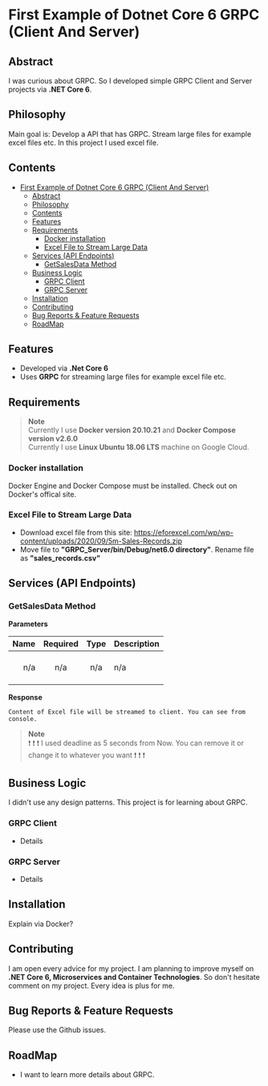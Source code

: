 # First Example of Dotnet Core 6 GRPC (Client And Server)

## Abstract

I was curious about GRPC. So I developed simple GRPC Client and Server projects via **.NET Core 6**.

## Philosophy

Main goal is: Develop a API that has GRPC. Stream large files for example excel files etc. In this project I used excel file.

## Contents

- [First Example of Dotnet Core 6 GRPC (Client And Server)](#first-example-of-dotnet-core-6-grpc-client-and-server)
  - [Abstract](#abstract)
  - [Philosophy](#philosophy)
  - [Contents](#contents)
  - [Features](#features)
  - [Requirements](#requirements)
    - [Docker installation](#docker-installation)
    - [Excel File to Stream Large Data](#excel-file-to-stream-large-data)
  - [Services (API Endpoints)](#services-api-endpoints)
    - [GetSalesData Method](#getsalesdata-method)
  - [Business Logic](#business-logic)
    - [GRPC Client](#grpc-client)
    - [GRPC Server](#grpc-server)
  - [Installation](#installation)
  - [Contributing](#contributing)
  - [Bug Reports \& Feature Requests](#bug-reports--feature-requests)
  - [RoadMap](#roadmap)

## Features

- Developed via **.Net Core 6**
- Uses **GRPC** for streaming large files for example excel file etc.

## Requirements

> **Note** <br />
> Currently I use **Docker version 20.10.21** and **Docker Compose version v2.6.0** <br />
> Currently I use **Linux Ubuntu 18.06 LTS** machine on Google Cloud. <br />

### Docker installation

Docker Engine and Docker Compose must be installed. Check out on Docker's offical site.

### Excel File to Stream Large Data

- Download excel file from this site: <https://eforexcel.com/wp/wp-content/uploads/2020/09/5m-Sales-Records.zip>
- Move file to **"GRPC_Server/bin/Debug/net6.0 directory"**. Rename file as **"sales_records.csv"**

## Services (API Endpoints)

### GetSalesData Method

**Parameters**

|          Name | Required |  Type   | Description                                                                                                                                                           |
| -------------:|:--------:|:-------:| --------------------------------------------------------------------------------------------------------------------------------------------------------------------- |
|     n/a | n/a | n/a | <br/> n/a <br/><br/>                                                                     |

**Response**

```
Content of Excel file will be streamed to client. You can see from console.
```

> **Note** <br />
> :exclamation: :exclamation: :exclamation: I used deadline as 5 seconds from Now. You can remove it or change it to whatever you want :exclamation: :exclamation: :exclamation: <br />

## Business Logic

I didn't use any design patterns. This project is for learning about GRPC.

### GRPC Client

- Details

### GRPC Server

- Details

## Installation

Explain via Docker?

## Contributing

I am open every advice for my project. I am planning to improve myself on **.NET Core 6, Microservices and Container Technologies**. So don't hesitate comment on my project. Every idea is plus for me.

## Bug Reports & Feature Requests

Please use the Github issues.

## RoadMap

- I want to learn more details about GRPC.
